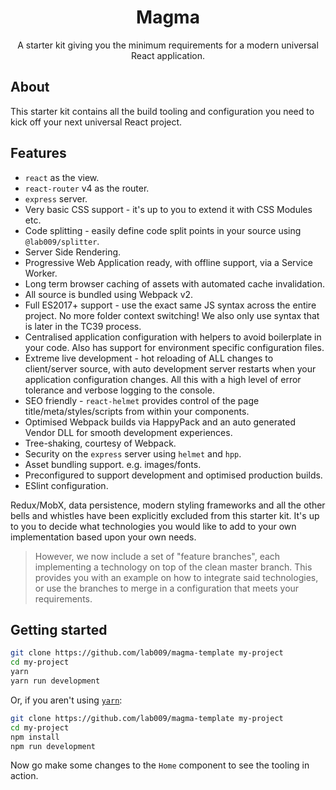 <p align='center'>
  <h1 align='center'>Magma</h1>
  <p align='center'>A starter kit giving you the minimum requirements for a modern universal React application.</p>
</p>

## About

This starter kit contains all the build tooling and configuration you need to kick off your next universal React project.

## Features

  - `react` as the view.
  - `react-router` v4 as the router.
  - `express` server.
  - Very basic CSS support - it's up to you to extend it with CSS Modules etc.
  - Code splitting - easily define code split points in your source using `@lab009/splitter`.
  - Server Side Rendering.
  - Progressive Web Application ready, with offline support, via a Service Worker.
  - Long term browser caching of assets with automated cache invalidation.
  - All source is bundled using Webpack v2.
  - Full ES2017+ support - use the exact same JS syntax across the entire project. No more folder context switching! We also only use syntax that is later in the TC39 process.
  - Centralised application configuration with helpers to avoid boilerplate in your code. Also has support for environment specific configuration files.
  - Extreme live development - hot reloading of ALL changes to client/server source, with auto development server restarts when your application configuration changes.  All this with a high level of error tolerance and verbose logging to the console.
  - SEO friendly - `react-helmet` provides control of the page title/meta/styles/scripts from within your components.
  - Optimised Webpack builds via HappyPack and an auto generated Vendor DLL for smooth development experiences.
  - Tree-shaking, courtesy of Webpack.
  - Security on the `express` server using `helmet` and `hpp`.
  - Asset bundling support. e.g. images/fonts.
  - Preconfigured to support development and optimised production builds.
  - ESlint configuration.

Redux/MobX, data persistence, modern styling frameworks and all the other bells and whistles have been explicitly excluded from this starter kit.  It's up to you to decide what technologies you would like to add to your own implementation based upon your own needs.


> However, we now include a set of "feature branches", each implementing a technology on top of the clean master branch.  This provides you with an example on how to integrate said technologies, or use the branches to merge in a configuration that meets your requirements.

## Getting started

```bash
git clone https://github.com/lab009/magma-template my-project
cd my-project
yarn
yarn run development
```

Or, if you aren't using [`yarn`](https://yarnpkg.com/):

```bash
git clone https://github.com/lab009/magma-template my-project
cd my-project
npm install
npm run development
```

Now go make some changes to the `Home` component to see the tooling in action.
